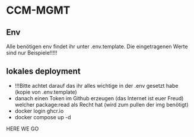 # CCM-MGMT

## Env
Alle benötigen env findet ihr unter .env.template.
Die eingetragenen Werte sind nur Beispiele!!!!!

## lokales deployment

- !!!Bitte achtet darauf das ihr alles wichtige in der .env gesetzt habe (kopie von .env.template)
- danach einen Token im Github erzeugen (das Internet ist euer Freud) welcher package:read als Recht hat (wird zum pullen der img benötigt)
- docker login ghcr.io
- docker compose up -d

HERE WE GO